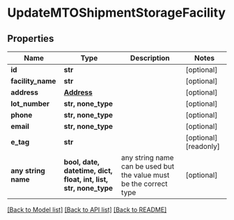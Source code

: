 # UpdateMTOShipmentStorageFacility


## Properties
Name | Type | Description | Notes
------------ | ------------- | ------------- | -------------
**id** | **str** |  | [optional] 
**facility_name** | **str** |  | [optional] 
**address** | [**Address**](Address.md) |  | [optional] 
**lot_number** | **str, none_type** |  | [optional] 
**phone** | **str, none_type** |  | [optional] 
**email** | **str, none_type** |  | [optional] 
**e_tag** | **str** |  | [optional] [readonly] 
**any string name** | **bool, date, datetime, dict, float, int, list, str, none_type** | any string name can be used but the value must be the correct type | [optional]

[[Back to Model list]](../README.md#documentation-for-models) [[Back to API list]](../README.md#documentation-for-api-endpoints) [[Back to README]](../README.md)


